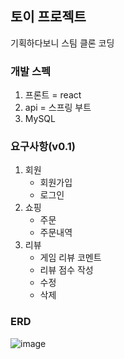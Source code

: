 ## 토이 프로젝트

기획하다보니 스팀 클론 코딩



### 개발 스펙

1. 프론트 = react
2. api = 스프링 부트
3. MySQL



### 요구사항(v0.1)

1. 회원
   - 회원가입
   - 로그인
2. 쇼핑
   - 주문
   - 주문내역
3. 리뷰
   - 게임 리뷰 코멘트
   - 리뷰 점수 작성
   - 수정
   - 삭제



### ERD

![image](https://user-images.githubusercontent.com/37204770/154981060-c670c8d2-f383-4bf8-8e26-96d9d9825682.png)

